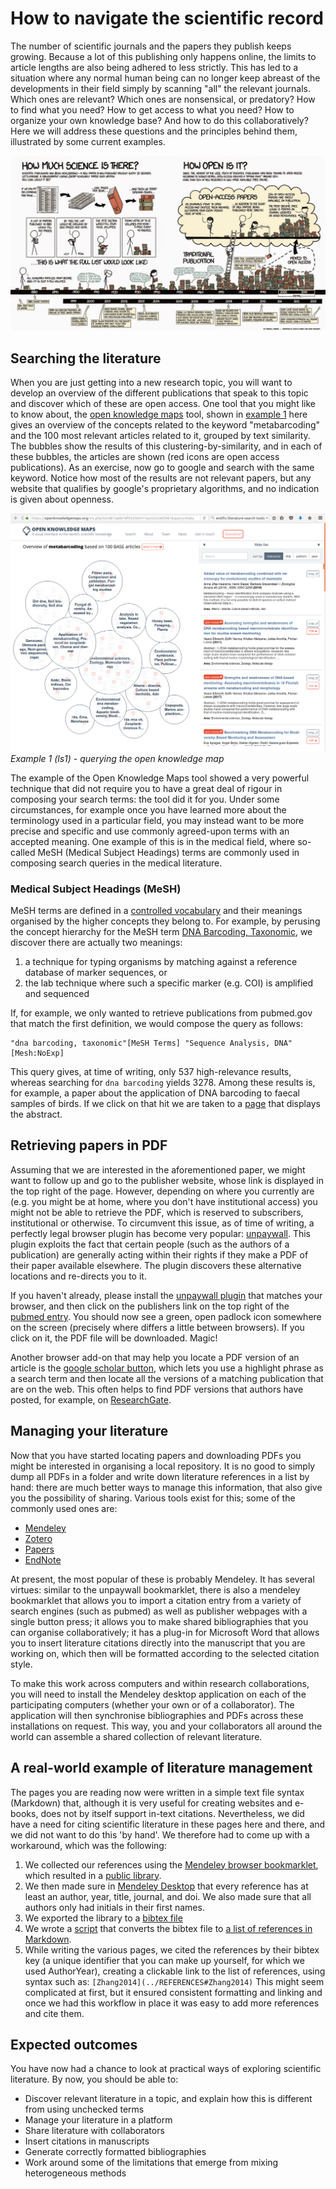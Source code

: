 How to navigate the scientific record
=====================================
The number of scientific journals and the papers they publish keeps growing. Because a lot of this publishing only happens online, the limits to article lengths are also being adhered to less strictly. This has led to a situation where any normal human being can no longer keep abreast of the developments in their field simply by scanning "all" the relevant journals. Which ones are relevant? Which ones are nonsensical, or predatory? How to find what you need? How to get access to what you need? How to organize your own knowledge base? And how to do this collaboratively? Here we will address these questions and the principles behind them, illustrated by some current examples.

![Randall Munroe on open access publishing](LS2.jpg)

Searching the literature
------------------------
When you are just getting into a new research topic, you will want to develop an overview of the different publications that speak to this topic and discover which of these are open access. One tool that you might like to know about, the [open knowledge maps](https://openknowledgemaps.org/vis.php?id=0813a0b7df9325654116a3322c6d5961&query=metabarcoding&service=base) tool, shown in [example 1](#ls1) here gives an overview of the concepts related to the keyword "metabarcoding" and the 100 most relevant articles related to it, grouped by text similarity. The bubbles show the results of this clustering-by-similarity, and in each of these bubbles, the articles are shown (red icons are open access publications). As an exercise, now go to google and search with the same keyword. Notice how most of the results are not relevant papers, but any website that qualifies by google's proprietary algorithms, and no indication is given about openness.

<a name="ls1"></a>
![Example 1, using the Open Knowledge Maps tool to search for a keyword](LS1.png)
_Example 1 (ls1) - querying the open knowledge map_

The example of the Open Knowledge Maps tool showed a very powerful technique that did not require you to have a great deal of rigour in composing your search terms: the tool did it for you. Under some circumstances, for example once you have learned more about the terminology used in a particular field, you may instead want to be more precise and specific and use commonly agreed-upon terms with an accepted meaning. One example of this is in the medical field, where so-called MeSH (Medical Subject Headings) terms are commonly used in composing search queries in the medical literature. 

### Medical Subject Headings (MeSH)
MeSH terms are defined in a [controlled vocabulary](https://en.wikipedia.org/wiki/Controlled_vocabulary) and their meanings organised by the higher concepts they belong to. For example, by perusing the concept hierarchy for the MeSH term [DNA Barcoding, Taxonomic](https://www.ncbi.nlm.nih.gov/mesh/68058893), we discover there are actually two meanings:

1. a technique for typing organisms by matching against a reference database of marker sequences, or
2. the lab technique where such a specific marker (e.g. COI) is amplified and sequenced

If, for example, we only wanted to retrieve publications from pubmed.gov that match the first definition, we would compose the query as follows:

    "dna barcoding, taxonomic"[MeSH Terms] "Sequence Analysis, DNA"[Mesh:NoExp] 

This query gives, at time of writing, only 537 high-relevance results, whereas searching for `dna barcoding` yields 3278. Among these results is, for example, a paper about the application of DNA barcoding to faecal samples of birds. If we click on that hit we are taken to a [page](https://www.ncbi.nlm.nih.gov/pubmed/25572526) that displays the abstract. 

Retrieving papers in PDF
------------------------
Assuming that we are interested in the aforementioned paper, we might want to follow up and go to the publisher website, whose link is displayed in the top right of the page. However, depending on where you currently are (e.g. you might be at home, where you don't have institutional access) you might not be able to retrieve the PDF, which is reserved to subscribers, institutional or otherwise. To circumvent this issue, as of time of writing, a perfectly legal browser plugin has become very popular: [unpaywall](http://unpaywall.org/). This plugin exploits the fact that certain people (such as the authors of a publication) are generally acting within their rights if they make a PDF of their paper available elsewhere. The plugin discovers these alternative locations and re-directs you to it. 

If you haven't already, please install the [unpaywall plugin](http://unpaywall.org/) that matches your browser, and then click on the publishers link on the top right of the  [pubmed entry](https://www.ncbi.nlm.nih.gov/pubmed/25572526). You should now see a green, open padlock icon somewhere on the screen (precisely where differs a little between browsers). If you click on it, the PDF file will be downloaded. Magic!

Another browser add-on that may help you locate a PDF version of an article is the [google scholar button](https://scholar.google.com/scholar_settings#4), which lets you use a highlight phrase as a search term and then locate all the versions of a matching publication that are on the web. This often helps to find PDF versions that authors have posted, for example, on [ResearchGate](http://researchgate.net).

Managing your literature
------------------------
Now that you have started locating papers and downloading PDFs you might be interested in organising a local repository. It is no good to simply dump all PDFs in a folder and write down literature references in a list by hand: there are much better ways to manage this information, that also give you the possibility of sharing. Various tools exist for this; some of the commonly used ones are:
- [Mendeley](http://www.mendeley.com/)
- [Zotero](http://www.zotero.org/)
- [Papers](http://papersapp.com/)
- [EndNote](http://endnote.com/)

At present, the most popular of these is probably Mendeley. It has several virtues: similar to the unpaywall bookmarklet, there is also a mendeley bookmarklet that allows you to import a citation entry from a variety of search engines (such as pubmed) as well as publisher webpages with a single button press; it allows you to make shared bibliographies that you can organise collaboratively; it has a plug-in for Microsoft Word that allows you to insert literature citations directly into the manuscript that you are working on, which then will be formatted according to the selected citation style.

To make this work across computers and within research collaborations, you will need to install the Mendeley desktop application on each of the participating computers (whether your own or of a collaborator). The application will then synchronise bibliographies and PDFs across these installations on request. This way, you and your collaborators all around the world can assemble a shared collection of relevant literature.

A real-world example of literature management
---------------------------------------------
The pages you are reading now were written in a simple text file syntax (Markdown) that, although it is very useful for creating websites and e-books, does not by itself support in-text citations. Nevertheless, we did have a need for citing scientific literature in these pages here and there, and we did not want to do this 'by hand'. We therefore had to come up with a workaround, which was the following:
1. We collected our references using the [Mendeley browser bookmarklet](https://www.mendeley.com/reference-management/web-importer), which resulted in a [public library](https://www.mendeley.com/community/osodos/). 
2. We then made sure in [Mendeley Desktop](https://www.mendeley.com/download-mendeley-desktop/) that every reference has at least an author, year, title, journal, and doi. We also made sure that all authors only had initials in their first names.
3. We  exported the library to a [bibtex file](https://github.com/Pfern/OSODOS/blob/master/data/references.bib)
4. We wrote a [script](https://github.com/Pfern/OSODOS/blob/master/src/bib2markdown.py) that converts the bibtex file to [a list of references in Markdown](../REFERENCES).
5. While writing the various pages, we cited the references by their bibtex key (a unique identifier that you can make up yourself, for which we used AuthorYear), creating a clickable link to the list of references, using syntax such as: `[Zhang2014](../REFERENCES#Zhang2014)`
This might seem complicated at first, but it ensured consistent formatting and linking and once we had this workflow in place it was easy to add more references and cite them.

Expected outcomes
-----------------
You have now had a chance to look at practical ways of exploring scientific literature. By now, you should be able to:
- Discover relevant literature in a topic, and explain how this is different from using unchecked terms
- Manage your literature in a platform
- Share literature with collaborators
- Insert citations in manuscripts
- Generate correctly formatted bibliographies
- Work around some of the limitations that emerge from mixing heterogeneous methods
